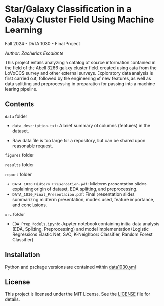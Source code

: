# Star/Galaxy Classification in a Galaxy Cluster Field Using Machine Learning
Fall 2024 - DATA 1030 - Final Project

_Author: Zacharias Escalante_

This project entails analyzing a catalog of source information contained in the field of the Abell 3266 galaxy cluster field, created using data from the LoVoCCS survey and other external surveys. Exploratory data analysis is first carried out, followed by the engineering of new features, as well as data splitting and preprocessing in preparation for passing into a machine learing pipeline.

## Contents

`data` folder

* `data_description.txt`: A brief summary of columns (features) in the dataset.

* Raw data file is too large for a repository, but can be shared upon reasonable request.

`figures` folder

`results` folder

`report` folder

* `DATA_1030_Midterm_Presentation.pdf`: Midterm presentation slides explaining origin of dataset, EDA splitting, and preprocessing.
* `DATA_1030_Final_Presentation.pdf`: Final presentation slides summarizing midterm presentation, models used, feature importance, and conclusions.

`src` folder

* `EDA_Prep_Models.ipynb`: Jupyter notebook containing initial data analysis (EDA, Splitting, Preprocessing) and model implementation (Logistic Regressions Elastic Net, SVC, K-Neighbors Classifier, Random Forest Classifier)


## Installation

Python and package versions are contained within [data1030.yml](data1030.yml)


## License

This project is licensed under the MIT License. See the [LICENSE](LICENSE.txt) file for details.
